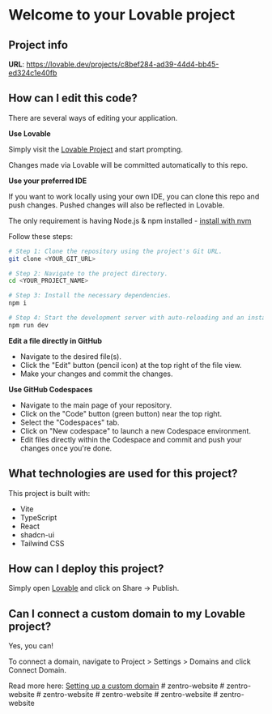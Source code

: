# Welcome to your Lovable project

## Project info

**URL**: https://lovable.dev/projects/c8bef284-ad39-44d4-bb45-ed324c1e40fb

## How can I edit this code?

There are several ways of editing your application.

**Use Lovable**

Simply visit the [Lovable Project](https://lovable.dev/projects/c8bef284-ad39-44d4-bb45-ed324c1e40fb) and start prompting.

Changes made via Lovable will be committed automatically to this repo.

**Use your preferred IDE**

If you want to work locally using your own IDE, you can clone this repo and push changes. Pushed changes will also be reflected in Lovable.

The only requirement is having Node.js & npm installed - [install with nvm](https://github.com/nvm-sh/nvm#installing-and-updating)

Follow these steps:

```sh
# Step 1: Clone the repository using the project's Git URL.
git clone <YOUR_GIT_URL>

# Step 2: Navigate to the project directory.
cd <YOUR_PROJECT_NAME>

# Step 3: Install the necessary dependencies.
npm i

# Step 4: Start the development server with auto-reloading and an instant preview.
npm run dev
```

**Edit a file directly in GitHub**

- Navigate to the desired file(s).
- Click the "Edit" button (pencil icon) at the top right of the file view.
- Make your changes and commit the changes.

**Use GitHub Codespaces**

- Navigate to the main page of your repository.
- Click on the "Code" button (green button) near the top right.
- Select the "Codespaces" tab.
- Click on "New codespace" to launch a new Codespace environment.
- Edit files directly within the Codespace and commit and push your changes once you're done.

## What technologies are used for this project?

This project is built with:

- Vite
- TypeScript
- React
- shadcn-ui
- Tailwind CSS

## How can I deploy this project?

Simply open [Lovable](https://lovable.dev/projects/c8bef284-ad39-44d4-bb45-ed324c1e40fb) and click on Share -> Publish.

## Can I connect a custom domain to my Lovable project?

Yes, you can!

To connect a domain, navigate to Project > Settings > Domains and click Connect Domain.

Read more here: [Setting up a custom domain](https://docs.lovable.dev/features/custom-domain#custom-domain)
#   z e n t r o - w e b s i t e  
 #   z e n t r o - w e b s i t e  
 #   z e n t r o - w e b s i t e  
 #   z e n t r o - w e b s i t e  
 #   z e n t r o - w e b s i t e  
 #   z e n t r o - w e b s i t e  
 